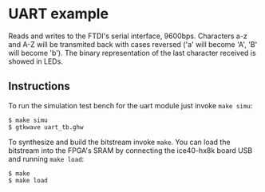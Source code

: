# UART example

Reads and writes to the FTDI's serial interface, 9600bps. Characters a-z and A-Z will be transmited back with cases reversed ('a' will become 'A', 'B' will become 'b'). The binary representation of the last character received is showed in LEDs.

## Instructions

To run the simulation test bench for the uart module just invoke `make simu`:
```
$ make simu
$ gtkwave uart_tb.ghw
```

To synthesize and build the bitstream invoke `make`. You can load the bitstream into the FPGA's SRAM by connecting the ice40-hx8k board USB and running `make load`:
```
$ make
$ make load
```
